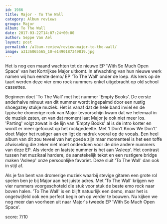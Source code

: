 ```yaml
---
id: 1986
title: Major - To The Wall
category: Album reviews
groups: Major
album: To The Wall
date: 2017-03-22T14:07:24+00:00
author: Seppe Van Ael
layout: post
permalink: /album-review/review-major-to-the-wall/
image: a3136065565_10-e1490187349819.jpg
---
```

Het is nog een maand wachten tot de nieuwe EP 'With So Much Open Space' van het Kortrijkse Major uitkomt. In afwachting van hun nieuwe werk namen wij hun eerste demo/ EP 'To The Wall' onder de loep. Als kers op de taart werden deze vier emo rock nummers enkel uitgebracht op old school cassettes.

Beginnen doet 'To The Wall' met het nummer 'Empty Books'. De eerste anderhalve minuut van dit nummer wordt ingepalmd door een rustig shoegazey stukje muziek. Het is vanaf dat de hele band inviel en de typische dromerige rock van Major tevoorschijn kwam dat we helemaal in de muziek zaten, en van dat moment laat Major je ook niet meer los. 'Parting' volgt zowat in de lijn van 'Empty Books' al is de intro korter en wordt er meer gefocust op het rockgedeelte. Met 'I Don't Know We Don't' doet Major het rustiger aan en ligt de nadruk vooral op de vocals. Een heel album van dit zou teveel van het goede zijn maar momenteel is het een toffe afwisseling die zeker niet moet onderdoen voor de drie andere nummers van deze EP. Als vierde en laatste nummer is het aan 'Asleep'. Het contrast tussen het muzikaal hardere, de aanstekelijk tekst en een rustigere bridge maken 'Asleep' onze persoonlijke favoriet. Deze sluit 'To The Wall' dan ook in stijl af.

Als je fan bent van dromerige muziek waarbij stevige gitaren een grote rol spelen ben je bij Major aan het juiste adres. Met 'To The Wall' krijgen we vier nummers voorgeschoteld die stuk voor stuk de beste emo rock naar boven halen. 'To The Wall' is en blijft natuurlijk een demo, maar het is ongetwijfeld ook een perfect begin om op verder te bouwen. Nu kijken we nog meer dan voorheen uit naar Major's tweede EP 'With So Much Open Space'.

score: 7/10
